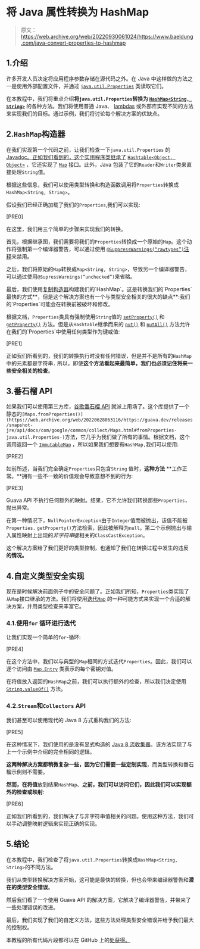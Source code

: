 # 将 Java 属性转换为 HashMap

> 原文：<https://web.archive.org/web/20220930061024/https://www.baeldung.com/java-convert-properties-to-hashmap>

## 1.介绍

许多开发人员决定将应用程序参数存储在源代码之外。在 Java 中这样做的方法之一是使用外部配置文件，并通过 [`java.util.Properties`](/web/20220628063116/https://www.baeldung.com/java-properties) 类读取它们。

在本教程中，我们将重点介绍**将`java.util.Properties`转换为 [`HashMap<String, String>`](/web/20220628063116/https://www.baeldung.com/java-hashmap)** 的各种方法。我们将使用普通 Java、 [lambdas](/web/20220628063116/https://www.baeldung.com/java-8-lambda-expressions-tips) 或外部库实现不同的方法来实现我们的目标。通过示例，我们将讨论每个解决方案的优缺点。

## 2.`HashMap`构造器

在我们实现第一个代码之前，让我们检查一下`java.util.Properties` 的 [Javadoc。正如我们看到的，这个实用程序类继承了](https://web.archive.org/web/20220628063116/https://docs.oracle.com/en/java/javase/11/docs/api/java.base/java/util/Properties.html) [`Hashtable<Object, Object>`](/web/20220628063116/https://www.baeldung.com/java-hash-table) ，它还实现了 [`Map`](https://web.archive.org/web/20220628063116/https://docs.oracle.com/en/java/javase/11/docs/api/java.base/java/util/Map.html) 接口。此外，Java 包装了它的`Reader`和`Writer`类来直接处理`String`值。

根据这些信息，我们可以使用类型转换和构造函数调用将`Properties`转换成`HashMap<String, String>`。

假设我们已经正确加载了我们的`Properties`,我们可以实现:

[PRE0]

在这里，我们用三个简单的步骤来实现我们的转换。

首先，根据继承图，我们需要将我们的`Properties`转换成一个原始的`Map`。这个动作将强制第一个编译器警告，可以通过使用 [`@SuppressWarnings(“rawtypes”)`注释](/web/20220628063116/https://www.baeldung.com/java-suppresswarnings)来禁用。

之后，我们将原始的`Map`转换成`Map<String, String>`，导致另一个编译器警告，可以通过使用`@SupressWarnings(“unchecked”)`来省略。

最后，我们使用[复制构造器](https://web.archive.org/web/20220628063116/https://docs.oracle.com/en/java/javase/11/docs/api/java.base/java/util/HashMap.html#%3Cinit%3E(java.util.Map))构建我们的`HashMap`。这是转换我们的`Properties`最快的方式**，但是这个解决方案也有一个与类型安全相关的很大的缺点**:我们的`Properties`可能会在转换前被破坏和修改。

根据文档，`Properties`类具有强制使用`String`值的 [`setProperty()`](https://web.archive.org/web/20220628063116/https://docs.oracle.com/en/java/javase/11/docs/api/java.base/java/util/Properties.html#setProperty(java.lang.String,java.lang.String)) 和 [`getProperty()`](https://web.archive.org/web/20220628063116/https://docs.oracle.com/en/java/javase/11/docs/api/java.base/java/util/Properties.html#getProperty(java.lang.String)) 方法。但是从`Hashtable`继承而来的 [`put()`](https://web.archive.org/web/20220628063116/https://docs.oracle.com/en/java/javase/11/docs/api/java.base/java/util/Hashtable.html#put(K,V)) 和 [`putAll()`](https://web.archive.org/web/20220628063116/https://docs.oracle.com/en/java/javase/11/docs/api/java.base/java/util/Hashtable.html#putAll(java.util.Map)) 方法允许在我们的`Properties`中使用任何类型作为键或值:

[PRE1]

正如我们所看到的，我们的转换执行时没有任何错误，但是并不是所有的`HashMap`中的元素都是字符串`.` 所以，即使**这个方法看起来最简单，我们也必须记住将来一些安全相关的检查**。

## 3.番石榴 API

如果我们可以使用第三方库，[谷歌番石榴 API](/web/20220628063116/https://www.baeldung.com/guava-guide) 就派上用场了。这个库提供了一个静态的`[Maps.fromProperties()](https://web.archive.org/web/20220628063116/https://guava.dev/releases/snapshot-jre/api/docs/com/google/common/collect/Maps.html#fromProperties-java.util.Properties-)`方法，它几乎为我们做了所有的事情。根据文档，这个调用返回一个 [`ImmutableMap`](/web/20220628063116/https://www.baeldung.com/java-immutable-maps#guava-immutable-map) ，所以如果我们想要有`HashMap,`我们可以使用:

[PRE2]

如前所述，当我们完全确定`Properties`只包含`String` 值时，**这种方法** **工作正常。**拥有一些不一致的价值观会导致意想不到的行为:

[PRE3]

Guava API 不执行任何额外的映射。结果，它不允许我们转换那些`Properties`，抛出异常。

在第一种情况下，`NullPointerException`由于`Integer`值而被抛出，该值不能被`Properties.` `getProperty()`方法检索，因此被解释为`null`。第二个示例抛出与输入属性映射上出现的*非字符串*键相关的`ClassCastException`。

这个解决方案给了我们更好的类型控制，也通知了我们在转换过程中发生的违反 **的情况。**

## 4.自定义类型安全实现

现在是时候解决前面例子中的安全问题了。正如我们所知，`Properties`类实现了从`Map`接口继承的方法。我们将使用[迭代`Map`](/web/20220628063116/https://www.baeldung.com/java-iterate-map) 的一种可能方式来实现一个合适的解决方案，并用类型检查来丰富它。

### 4.1.使用`for` 循环进行迭代

让我们实现一个简单的`for`-循环:

[PRE4]

在这个方法中，我们以与典型的`Map`相同的方式迭代`Properties`。因此，我们可以逐个访问由 [`Map.Entry`](https://web.archive.org/web/20220628063116/https://docs.oracle.com/en/java/javase/11/docs/api/java.base/java/util/Map.Entry.html) 类表示的每个密钥对值。

在将值放入返回的`HashMap`之前，我们可以执行额外的检查，所以我们决定使用 [`String.valueOf()`](https://web.archive.org/web/20220628063116/https://docs.oracle.com/en/java/javase/11/docs/api/java.base/java/lang/String.html#valueOf(java.lang.Object)) 方法。

### 4.2.`Stream`和`Collectors` API

我们甚至可以使用现代的 Java 8 方式重构我们的方法:

[PRE5]

在这种情况下，我们使用的是没有显式构造的 [Java 8 流收集器](/web/20220628063116/https://www.baeldung.com/java-collectors-tomap)。该方法实现了与上一个示例中介绍的完全相同的逻辑。

**这两种解决方案都稍微复杂一些，因为它们需要一些定制实现**，而类型转换和番石榴示例则不需要。

**然而，在将值**放到结果`HashMap`、**之前，我们可以访问它们，因此我们可以实现额外的检查或映射**:

[PRE6]

正如我们所看到的，我们解决了与非字符串值相关的问题。使用这种方法，我们可以手动调整映射逻辑来实现正确的实现。

## 5.结论

在本教程中，我们检查了将`java.util.Properties`转换成`HashMap<String, String>`的不同方法。

我们从类型转换解决方案开始，这可能是最快的转换，但也会带来编译器警告和**潜在的类型安全错误**。

然后我们看了一个使用 Guava API 的解决方案，它解决了编译器警告，并带来了一些处理错误的改进。

最后，我们实现了我们的自定义方法，这些方法处理类型安全错误并给予我们最大的控制权。

本教程的所有代码片段都可以在 GitHub 上的[处获得。](https://web.archive.org/web/20220628063116/https://github.com/eugenp/tutorials/tree/master/core-java-modules/core-java-collections-maps-3)